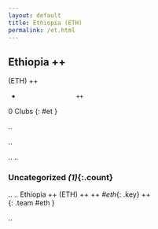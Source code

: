 ```yaml
---
layout: default
title: Ethiopia (ETH)
permalink: /et.html
---
```



## Ethiopia   ++
(ETH)  ++
-                     ++
0 Clubs
{: #et }


.. 




.. 




.. 
.. 


### Uncategorized _(1)_{:.count}


..
..
Ethiopia  ++
 (ETH) ++
 ++
_#eth_{: .key} ++
<br>
{: .team #eth }




.. 
 

